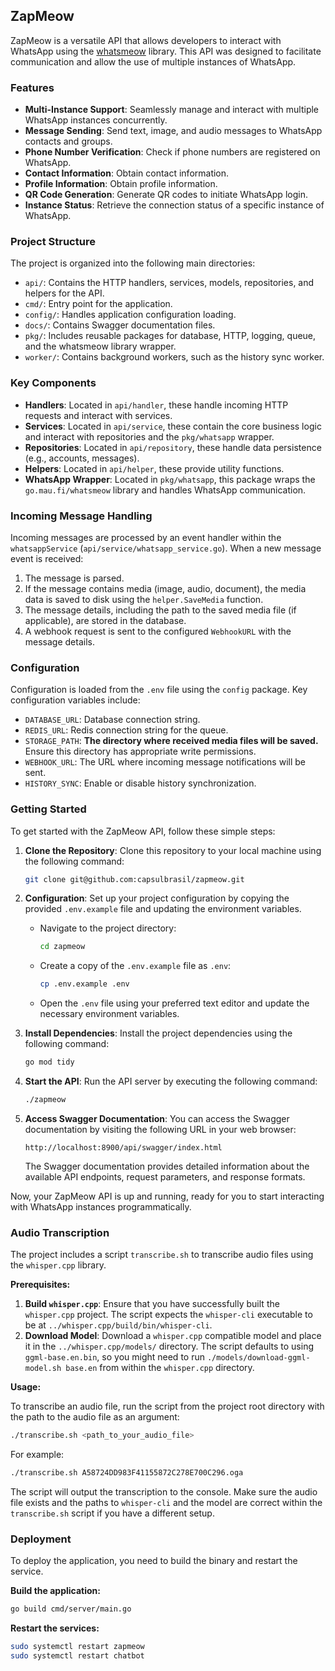 ## ZapMeow

ZapMeow is a versatile API that allows developers to interact with WhatsApp using the [whatsmeow](https://github.com/tulir/whatsmeow) library. This API was designed to facilitate communication and allow the use of multiple instances of WhatsApp.

### Features

-   **Multi-Instance Support**: Seamlessly manage and interact with multiple WhatsApp instances concurrently.
-   **Message Sending**: Send text, image, and audio messages to WhatsApp contacts and groups.
-   **Phone Number Verification**: Check if phone numbers are registered on WhatsApp.
-   **Contact Information**: Obtain contact information.
-   **Profile Information**: Obtain profile information.
-   **QR Code Generation**: Generate QR codes to initiate WhatsApp login.
-   **Instance Status**: Retrieve the connection status of a specific instance of WhatsApp.

### Project Structure

The project is organized into the following main directories:

-   `api/`: Contains the HTTP handlers, services, models, repositories, and helpers for the API.
-   `cmd/`: Entry point for the application.
-   `config/`: Handles application configuration loading.
-   `docs/`: Contains Swagger documentation files.
-   `pkg/`: Includes reusable packages for database, HTTP, logging, queue, and the whatsmeow library wrapper.
-   `worker/`: Contains background workers, such as the history sync worker.

### Key Components

-   **Handlers**: Located in `api/handler`, these handle incoming HTTP requests and interact with services.
-   **Services**: Located in `api/service`, these contain the core business logic and interact with repositories and the `pkg/whatsapp` wrapper.
-   **Repositories**: Located in `api/repository`, these handle data persistence (e.g., accounts, messages).
-   **Helpers**: Located in `api/helper`, these provide utility functions.
-   **WhatsApp Wrapper**: Located in `pkg/whatsapp`, this package wraps the `go.mau.fi/whatsmeow` library and handles WhatsApp communication.

### Incoming Message Handling

Incoming messages are processed by an event handler within the `whatsappService` (`api/service/whatsapp_service.go`). When a new message event is received:

1.  The message is parsed.
2.  If the message contains media (image, audio, document), the media data is saved to disk using the `helper.SaveMedia` function.
3.  The message details, including the path to the saved media file (if applicable), are stored in the database.
4.  A webhook request is sent to the configured `WebhookURL` with the message details.

### Configuration

Configuration is loaded from the `.env` file using the `config` package. Key configuration variables include:

-   `DATABASE_URL`: Database connection string.
-   `REDIS_URL`: Redis connection string for the queue.
-   `STORAGE_PATH`: **The directory where received media files will be saved.** Ensure this directory has appropriate write permissions.
-   `WEBHOOK_URL`: The URL where incoming message notifications will be sent.
-   `HISTORY_SYNC`: Enable or disable history synchronization.

### Getting Started

To get started with the ZapMeow API, follow these simple steps:

1. **Clone the Repository**: Clone this repository to your local machine using the following command:

    ```sh
    git clone git@github.com:capsulbrasil/zapmeow.git
    ```

2. **Configuration**: Set up your project configuration by copying the provided `.env.example` file and updating the environment variables.

    - Navigate to the project directory:

        ```sh
        cd zapmeow
        ```

    - Create a copy of the `.env.example` file as `.env`:

        ```sh
        cp .env.example .env
        ```

    - Open the `.env` file using your preferred text editor and update the necessary environment variables.

3. **Install Dependencies**: Install the project dependencies using the following command:

    ```sh
    go mod tidy
    ```

4. **Start the API**: Run the API server by executing the following command:

    ```sh
    ./zapmeow
    ```

5. **Access Swagger Documentation**: You can access the Swagger documentation by visiting the following URL in your web browser:

    ```
    http://localhost:8900/api/swagger/index.html
    ```

    The Swagger documentation provides detailed information about the available API endpoints, request parameters, and response formats.

Now, your ZapMeow API is up and running, ready for you to start interacting with WhatsApp instances programmatically.

### Audio Transcription

The project includes a script `transcribe.sh` to transcribe audio files using the `whisper.cpp` library.

**Prerequisites:**

1.  **Build `whisper.cpp`**: Ensure that you have successfully built the `whisper.cpp` project. The script expects the `whisper-cli` executable to be at `../whisper.cpp/build/bin/whisper-cli`.
2.  **Download Model**: Download a `whisper.cpp` compatible model and place it in the `../whisper.cpp/models/` directory. The script defaults to using `ggml-base.en.bin`, so you might need to run `./models/download-ggml-model.sh base.en` from within the `whisper.cpp` directory.

**Usage:**

To transcribe an audio file, run the script from the project root directory with the path to the audio file as an argument:

```sh
./transcribe.sh <path_to_your_audio_file>
```

For example:

```sh
./transcribe.sh A58724DD983F41155872C278E700C296.oga
```

The script will output the transcription to the console. Make sure the audio file exists and the paths to `whisper-cli` and the model are correct within the `transcribe.sh` script if you have a different setup.

### Deployment

To deploy the application, you need to build the binary and restart the service.

**Build the application:**

```sh
go build cmd/server/main.go
```

**Restart the services:**

```sh
sudo systemctl restart zapmeow
sudo systemctl restart chatbot
```

